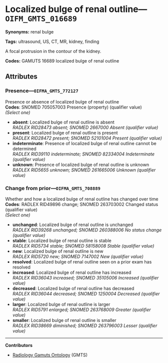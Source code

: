 # Localized bulge of renal outline—`OIFM_GMTS_016689`

**Synonyms:** renal bulge

**Tags:** ultrasound, US, CT, MR, kidney, finding

A focal protrusion in the contour of the kidney.

**Codes:** GAMUTS 16689 localized bulge of renal outline

## Attributes

### Presence—`OIFMA_GMTS_772127`

Presence or absence of localized bulge of renal outline  
**Codes**: SNOMED 705057003 Presence (property) (qualifier value)  
*(Select one)*

- **absent**: Localized bulge of renal outline is absent  
_RADLEX RID28473 absent; SNOMED 2667000 Absent (qualifier value)_
- **present**: Localized bulge of renal outline is present  
_RADLEX RID28472 present; SNOMED 52101004 Present (qualifier value)_
- **indeterminate**: Presence of localized bulge of renal outline cannot be determined  
_RADLEX RID39110 indeterminate; SNOMED 82334004 Indeterminate (qualifier value)_
- **unknown**: Presence of localized bulge of renal outline is unknown  
_RADLEX RID5655 unknown; SNOMED 261665006 Unknown (qualifier value)_

### Change from prior—`OIFMA_GMTS_708889`

Whether and how a localized bulge of renal outline has changed over time  
**Codes**: RADLEX RID49896 change; SNOMED 263703002 Changed status (qualifier value)  
*(Select one)*

- **unchanged**: Localized bulge of renal outline is unchanged  
_RADLEX RID39268 unchanged; SNOMED 260388006 No status change (qualifier value)_
- **stable**: Localized bulge of renal outline is stable  
_RADLEX RID5734 stable; SNOMED 58158008 Stable (qualifier value)_
- **new**: Localized bulge of renal outline is new  
_RADLEX RID5720 new; SNOMED 7147002 New (qualifier value)_
- **resolved**: Localized bulge of renal outline seen on a prior exam has resolved  
- **increased**: Localized bulge of renal outline has increased  
_RADLEX RID36043 increased; SNOMED 35105006 Increased (qualifier value)_
- **decreased**: Localized bulge of renal outline has decreased  
_RADLEX RID36044 decreased; SNOMED 1250004 Decreased (qualifier value)_
- **larger**: Localized bulge of renal outline is larger  
_RADLEX RID5791 enlarged; SNOMED 263768009 Greater (qualifier value)_
- **smaller**: Localized bulge of renal outline is smaller  
_RADLEX RID38669 diminished; SNOMED 263796003 Lesser (qualifier value)_

---

**Contributors**

- [Radiology Gamuts Ontology](https://gamuts.net/) (GMTS)